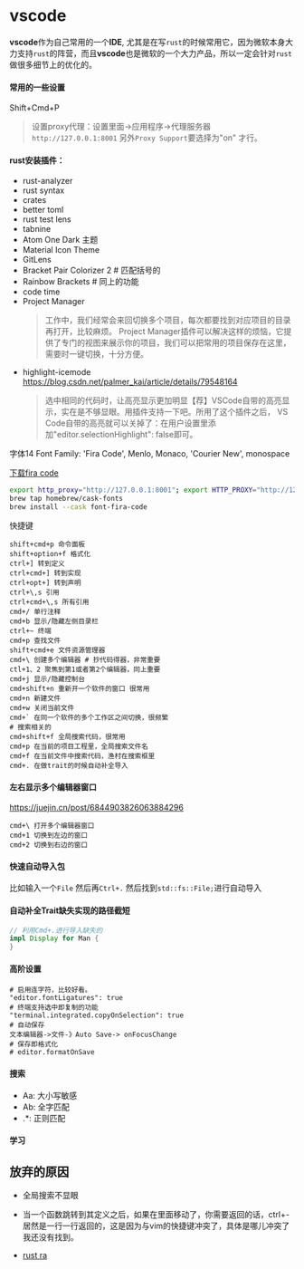 # vscode

**vscode**作为自己常用的一个**IDE**,
尤其是在写`rust`的时候常用它，因为微软本身大力支持`rust`的阵营，而且**vscode**也是微软的一个大力产品，所以一定会针对`rust`做很多细节上的优化的。

#### 常用的一些设置

Shift+Cmd+P 

> 设置proxy代理：设置里面->应用程序->代理服务器 `http://127.0.0.1:8001` 另外`Proxy Support`要选择为"on" 才行。

#### rust安装插件：

- rust-analyzer
- rust syntax
- crates
- better toml
- rust test lens
- tabnine
- Atom One Dark 主题
- Material Icon Theme 
- GitLens
- Bracket Pair Colorizer 2 # 匹配括号的
- Rainbow Brackets # 同上的功能
- code time
- Project Manager 
  > 工作中，我们经常会来回切换多个项目，每次都要找到对应项目的目录再打开，比较麻烦。
  > Project Manager插件可以解决这样的烦恼，它提供了专门的视图来展示你的项目，我们可以把常用的项目保存在这里，需要时一键切换，十分方便。
- highlight-icemode https://blog.csdn.net/palmer_kai/article/details/79548164
  > 选中相同的代码时，让高亮显示更加明显【荐】VSCode自带的高亮显示，实在是不够显眼。用插件支持一下吧。所用了这个插件之后，
  > VS Code自带的高亮就可以关掉了：在用户设置里添加"editor.selectionHighlight": false即可。



字体14 
Font Family: 'Fira Code', Menlo, Monaco, 'Courier New', monospace

[下载fira code](https://github.com/tonsky/FiraCode/wiki/Installing)

```bash
export http_proxy="http://127.0.0.1:8001"; export HTTP_PROXY="http://127.0.0.1:8001"; export https_proxy="http://127.0.0.1:8001"; export HTTPS_PROXY="http://127.0.0.1:8001"
brew tap homebrew/cask-fonts
brew install --cask font-fira-code
```

快捷键
```text
shift+cmd+p 命令面板
shift+option+f 格式化
ctrl+] 转到定义
ctrl+cmd+] 转到实现
ctrl+opt+] 转到声明
ctrl+\,s 引用
ctrl+cmd+\,s 所有引用
cmd+/ 单行注释
cmd+b 显示/隐藏左侧目录栏
ctrl+~ 终端
cmd+p 查找文件
shift+cmd+e 文件资源管理器
cmd+\ 创建多个编辑器 # 抄代码得器，非常重要
ctl+1、2 聚焦到第1或者第2个编辑器，同上重要
cmd+j 显示/隐藏控制台
cmd+shift+n 重新开一个软件的窗口 很常用
cmd+n 新建文件
cmd+w 关闭当前文件
cmd+` 在同一个软件的多个工作区之间切换，很频繁
# 搜索相关的
cmd+shift+f 全局搜索代码，很常用
cmd+p 在当前的项目工程里，全局搜索文件名
cmd+f 在当前文件中搜索代码，渔村在搜索框里
cmd+. 在做trait的时候自动补全导入
```

#### 左右显示多个编辑器窗口

https://juejin.cn/post/6844903826063884296

```text
cmd+\ 打开多个编辑器窗口
cmd+1 切换到左边的窗口
cmd+2 切换到右边的窗口
```

#### 快速自动导入包

比如输入一个`File`
然后再`Ctrl+.` 然后找到`std::fs::File;`进行自动导入

#### 自动补全Trait缺失实现的路径截短

```rust
// 利用Cmd+.进行导入缺失的
impl Display for Man {
}
```

#### 高阶设置

```text
# 启用连字符，比较好看。
"editor.fontLigatures": true
# 终端支持选中即复制的功能
"terminal.integrated.copyOnSelection": true
# 自动保存
文本编辑器->文件-》Auto Save-> onFocusChange
# 保存即格式化
# editor.formatOnSave

```

#### 搜索

- Aa: 大小写敏感
- Ab: 全字匹配
- .*: 正则匹配


#### 学习

## 放弃的原因

- 全局搜索不显眼
- 当一个函数跳转到其定义之后，如果在里面移动了，你需要返回的话，ctrl+-
  居然是一行一行返回的，这是因为与vim的快捷键冲突了，具体是哪儿冲突了我还没有找到。

- [rust ra](https://zhuanlan.zhihu.com/p/218098514)
